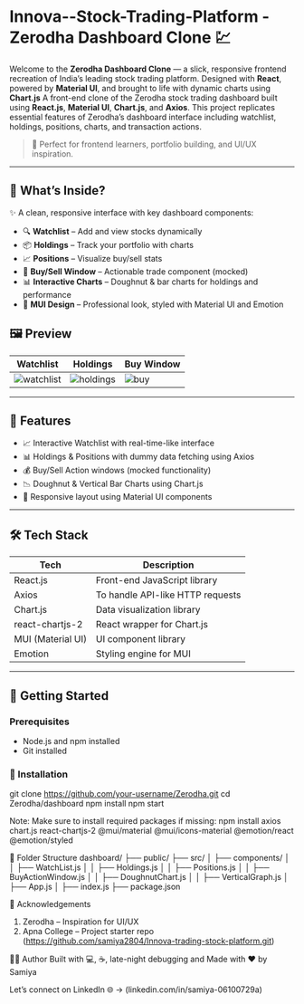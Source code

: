 
# Innova--Stock-Trading-Platform -Zerodha Dashboard Clone 💹
Welcome to the **Zerodha Dashboard Clone** — a slick, responsive frontend recreation of India’s leading stock trading platform. Designed with **React**, powered by **Material UI**, and brought to life with dynamic charts using **Chart.js**
A front-end clone of the Zerodha stock trading dashboard built using **React.js**, **Material UI**, **Chart.js**, and **Axios**. This project replicates essential features of Zerodha’s dashboard interface including watchlist, holdings, positions, charts, and transaction actions.

> 🚀 Perfect for frontend learners, portfolio building, and UI/UX inspiration.
---

## 📌 What’s Inside?

✨ A clean, responsive interface with key dashboard components:

- 🔍 **Watchlist** – Add and view stocks dynamically  
- 📦 **Holdings** – Track your portfolio with charts  
- 📈 **Positions** – Visualize buy/sell stats  
- 💸 **Buy/Sell Window** – Actionable trade component (mocked)  
- 📊 **Interactive Charts** – Doughnut & bar charts for holdings and performance  
- 🎨 **MUI Design** – Professional look, styled with Material UI and Emotion

## 🖼️ Preview

| Watchlist | Holdings | Buy Window |
|----------|----------|------------|
| ![watchlist](./screenshots/watchlist.png) | ![holdings](./screenshots/holdings.png) | ![buy](./screenshots/buyaction.png) |

---

## 🔧 Features

- 📈 Interactive Watchlist with real-time-like interface
- 📊 Holdings & Positions with dummy data fetching using Axios
- 💰 Buy/Sell Action windows (mocked functionality)
- 📉 Doughnut & Vertical Bar Charts using Chart.js
- 🧩 Responsive layout using Material UI components

---

## 🛠️ Tech Stack

| Tech          | Description                          |
|---------------|--------------------------------------|
| React.js      | Front-end JavaScript library         |
| Axios         | To handle API-like HTTP requests     |
| Chart.js      | Data visualization library           |
| react-chartjs-2 | React wrapper for Chart.js         |
| MUI (Material UI) | UI component library             |
| Emotion       | Styling engine for MUI              |

---

## 🚀 Getting Started

### Prerequisites

- Node.js and npm installed
- Git installed

### 🚀 Installation
git clone https://github.com/your-username/Zerodha.git
cd Zerodha/dashboard
npm install
npm start

Note: Make sure to install required packages if missing:
npm install axios chart.js react-chartjs-2 @mui/material @mui/icons-material @emotion/react @emotion/styled

🧪 Folder Structure
dashboard/
├── public/
├── src/
│   ├── components/
│   │   ├── WatchList.js
│   │   ├── Holdings.js
│   │   ├── Positions.js
│   │   ├── BuyActionWindow.js
│   │   ├── DoughnutChart.js
│   │   ├── VerticalGraph.js
│   ├── App.js
│   ├── index.js
├── package.json

🙌 Acknowledgements
1. Zerodha – Inspiration for UI/UX
2. Apna College – Project starter repo (https://github.com/samiya2804/Innova-trading-stock-platform.git)

🧑‍💻 Author
Built with 💻, ☕, late-night debugging and 
Made with ❤️ by Samiya

Let’s connect on LinkedIn 🌐 -> (linkedin.com/in/samiya-06100729a)
